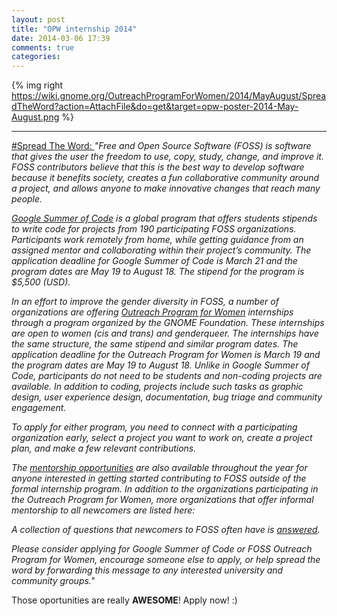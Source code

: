 ```yaml
---
layout: post
title: "OPW internship 2014"
date: 2014-03-06 17:39
comments: true
categories: 
---
```


{% img right https://wiki.gnome.org/OutreachProgramForWomen/2014/MayAugust/SpreadTheWord?action=AttachFile&do=get&target=opw-poster-2014-May-August.png %}

<!-- more -->

***

 <a
href=https://wiki.gnome.org/OutreachProgramForWomen/2014/MayAugust/SpreadTheWord>
#Spread The Word:
</a>
<em>"Free and Open Source Software (FOSS) is software that gives the user the freedom to use, copy, study, change, and improve it. FOSS contributors believe that this is the best way to develop software because it benefits society, creates a fun collaborative community around a project, and allows anyone to make innovative changes that reach many people. 

<a href=https://www.google-melange.com/gsoc/homepage/google/gsoc2014>Google Summer of Code</a> is a global program that offers students stipends to write code for projects from 190 participating FOSS organizations. Participants work remotely from home, while getting guidance from an assigned mentor and collaborating within their project’s community. The application deadline for Google Summer of Code is March 21 and the program dates are May 19 to August 18. The stipend for the program is $5,500 (USD).

In an effort to improve the gender diversity in FOSS, a number of organizations
are offering <a href=http://gnome.org/opw >Outreach Program for Women</a> internships through a program organized by the GNOME Foundation. These internships are open to women (cis and trans) and genderqueer. The internships have the same structure, the same stipend and similar program dates. The application deadline for the Outreach Program for Women is March 19 and the program dates are May 19 to August 18. Unlike in Google Summer of Code, participants do not need to be students and non-coding projects are available. In addition to coding, projects include such tasks as graphic design, user experience design, documentation, bug triage and community engagement.

To apply for either program, you need to connect with a participating organization early, select a project you want to work on, create a project plan, and make a few relevant contributions.

The <a href=http://code.google.com/p/google-summer-of-code/wiki/Mentors >mentorship opportunities</a> are also available throughout the year for anyone interested in getting started contributing to FOSS outside of the formal internship program. In addition to the organizations participating in the Outreach Program for Women, more organizations that offer informal mentorship to all newcomers are listed here:

A collection of questions that newcomers to FOSS often have is <a href=http://opensource.com/life/14/2/newcomer-frequently-asked-questions >answered</a>.

Please consider applying for Google Summer of Code or FOSS Outreach Program for Women, encourage someone else to apply, or help spread the word by forwarding this message to any interested university and community groups."</em>

Those oportunities are really <strong>AWESOME</strong>! Apply now! :)
